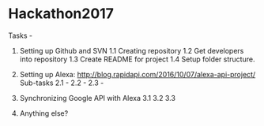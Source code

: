 # Hackathon2017

Tasks - 

1.  Setting up Github and SVN 
1.1 Creating repository
1.2 Get developers into repository
1.3 Create README for project
1.4 Setup folder structure.

2. Setting up Alexa: http://blog.rapidapi.com/2016/10/07/alexa-api-project/
Sub-tasks 
  2.1 - 
  2.2 - 
  2.3 - 
  
3. Synchronizing Google API with Alexa
3.1 
3.2 
3.3 

4. Anything else? 
